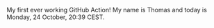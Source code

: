 My first ever working GitHub Action!
My name is Thomas and today is Monday, 24 October, 20:39 CEST. 
